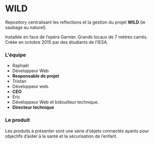 # WILD
Repository centralisant les reflections et la gestion du projet **WILD** (le saubage au naturel).

Installée en face de l’opéra Garnier. Grands locaux de 7 mètres carrés.
Créée en octobre 2015 par des étudiants de l’IESA.

### L'équipe
* Raphaël
 * Développeur Web
 * **Responsable de projet**
* Tristan
 * Développeur web.
 * **CEO**
* Eric
 * Développeur Web et bidouilleur technique.
 * **Directeur technique**

### Le produit
Les produits à présenter sont une série d’objets connectés ayants pour objectifs d’aider à la santé et la sécurisation de l’enfant.
